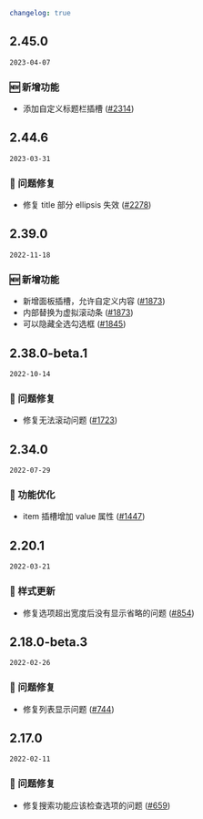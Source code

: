 ```yaml
changelog: true
```

## 2.45.0

`2023-04-07`

### 🆕 新增功能

- 添加自定义标题栏插槽 ([#2314](https://github.com/arco-design/arco-design-vue/pull/2314))


## 2.44.6

`2023-03-31`

### 🐛 问题修复

- 修复 title 部分 ellipsis 失效 ([#2278](https://github.com/arco-design/arco-design-vue/pull/2278))


## 2.39.0

`2022-11-18`

### 🆕 新增功能

- 新增面板插槽，允许自定义内容 ([#1873](https://github.com/arco-design/arco-design-vue/pull/1873))
- 内部替换为虚拟滚动条 ([#1873](https://github.com/arco-design/arco-design-vue/pull/1873))
- 可以隐藏全选勾选框 ([#1845](https://github.com/arco-design/arco-design-vue/pull/1845))


## 2.38.0-beta.1

`2022-10-14`

### 🐛 问题修复

- 修复无法滚动问题 ([#1723](https://github.com/arco-design/arco-design-vue/pull/1723))


## 2.34.0

`2022-07-29`

### 💎 功能优化

- item 插槽增加 value 属性 ([#1447](https://github.com/arco-design/arco-design-vue/pull/1447))


## 2.20.1

`2022-03-21`

### 💅 样式更新

- 修复选项超出宽度后没有显示省略的问题 ([#854](https://github.com/arco-design/arco-design-vue/pull/854))


## 2.18.0-beta.3

`2022-02-26`

### 🐛 问题修复

- 修复列表显示问题 ([#744](https://github.com/arco-design/arco-design-vue/pull/744))


## 2.17.0

`2022-02-11`

### 🐛 问题修复

- 修复搜索功能应该检查选项的问题 ([#659](https://github.com/arco-design/arco-design-vue/pull/659))

